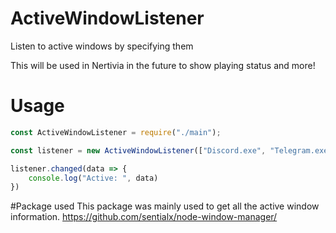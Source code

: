 # ActiveWindowListener
Listen to active windows by specifying them

This will be used in Nertivia in the future to show playing status and more!

# Usage
```js
const ActiveWindowListener = require("./main");

const listener = new ActiveWindowListener(["Discord.exe", "Telegram.exe", "Code.exe"]);

listener.changed(data => {
	console.log("Active: ", data)
})
```

#Package used
This package was mainly used to get all the active window information.
https://github.com/sentialx/node-window-manager/ 

